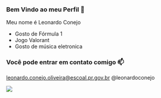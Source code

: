 ### Bem Vindo ao meu Perfil 🐺

Meu nome é Leonardo Conejo

- Gosto de Fórmula 1
- Jogo Valorant
- Gosto de música eletronica

### Você pode entrar em contato comigo 📫

leonardo.conejo.oliveira@escoal.pr.gov.br
@leonardoconejo

![](https://media.tenor.com/5ety3Lx3QccAAAAC/its-fine-dog-fine.gif)
